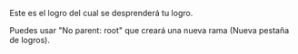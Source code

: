 Este es el logro del cual se desprenderá tu logro.

Puedes usar "No parent: root" que creará una nueva rama (Nueva pestaña de logros).
